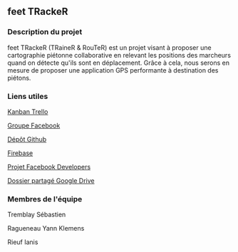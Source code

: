 <h2>feet TRackeR</h2>
<h3>Description du projet</h3>
feet TRackeR (TRaineR & RouTeR) est un projet visant à proposer une cartographie piétonne collaborative en relevant les positions des marcheurs quand on détecte qu'ils sont en déplacement.
Grâce à cela, nous serons en mesure de proposer une application GPS performante à destination des piétons.

<h3>Liens utiles</h3>

<a target="_blank" href="https://trello.com/b/UF8aXIYf/8inf872-projet-plateformes-mobiles">Kanban Trello</a>

<a target="_blank" href="https://www.facebook.com/groups/1388917304563037/">Groupe Facebook</a>

<a target="_blank" href="https://github.com/ianis58/feet_TRackeR">Dépôt Github</a>

<a target="_blank" href="https://console.firebase.google.com/project/feet-tracker/overview">Firebase</a>

<a target="_blank" href="https://developers.facebook.com/apps/1634589553264053/dashboard/">Projet Facebook Developers</a>

<a target="_blank" href="https://drive.google.com/drive/folders/0B6cTbaFxcgwrUjVQVm1aNWdPdFU">Dossier partagé Google Drive</a>

<h3>Membres de l'équipe</h3>
Tremblay Sébastien

Ragueneau Yann Klemens

Rieuf Ianis

